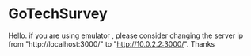 # GoTechSurvey
Hello.
if you are using emulator , please consider changing the server ip from "http://localhost:3000/" to "http://10.0.2.2:3000/".
Thanks

